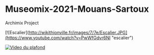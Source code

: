 # Museomix-2021-Mouans-Sartoux
Archimix Project

[![Escalier](http://wikithionville.fr/images/7/7e/Escalier.JPG](https://www.youtube.com/watch?v=PwWfGdvr6NI "escalier")

[![Video du plafond](https://img.youtube.com/vi/StTqXEQ2l-Y/0.jpg)](https://www.youtube.com/watch?v=vfvvTkGQxo0 "Video du plafond")
